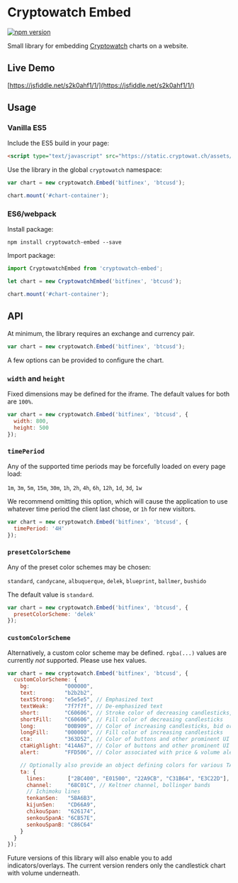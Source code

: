 # Cryptowatch Embed

[![npm version](https://badge.fury.io/js/cryptowatch-embed.svg)](https://badge.fury.io/js/cryptowatch-embed)

Small library for embedding [Cryptowatch](https://cryptowat.ch) charts on a website.

## Live Demo

[https://jsfiddle.net/s2k0ahf1/1/](https://jsfiddle.net/s2k0ahf1/1/)

## Usage

### Vanilla ES5

Include the ES5 build in your page:

```html
<script type="text/javascript" src="https://static.cryptowat.ch/assets/scripts/embed.bundle.js"></script>
```

Use the library in the global `cryptowatch` namespace:

```js
var chart = new cryptowatch.Embed('bitfinex', 'btcusd');

chart.mount('#chart-container');
```

### ES6/webpack

Install package:

```
npm install cryptowatch-embed --save
```

Import package:

```js
import CryptowatchEmbed from 'cryptowatch-embed';

let chart = new CryptowatchEmbed('bitfinex', 'btcusd');

chart.mount('#chart-container');
```

## API

At minimum, the library requires an exchange and currency pair.

```js
var chart = new cryptowatch.Embed('bitfinex', 'btcusd');
```

A few options can be provided to configure the chart.

### `width` and `height`

Fixed dimensions may be defined for the iframe. The default values for both are `100%`.

```js
var chart = new cryptowatch.Embed('bitfinex', 'btcusd', {
  width: 800,
  height: 500
});
```

### `timePeriod`

Any of the supported time periods may be forcefully loaded on every page load:

`1m`, `3m`, `5m`, `15m`, `30m`, `1h`, `2h`, `4h`, `6h`, `12h`, `1d`, `3d`, `1w`

We recommend omitting this option, which will cause the application to use whatever time period the client
last chose, or `1h` for new visitors.

```js
var chart = new cryptowatch.Embed('bitfinex', 'btcusd', {
  timePeriod: '4H'
});
```

### `presetColorScheme`

Any of the preset color schemes may be chosen:

`standard`, `candycane`, `albuquerque`, `delek`, `blueprint`, `ballmer`, `bushido`

The default value is `standard`.

```js
var chart = new cryptowatch.Embed('bitfinex', 'btcusd', {
  presetColorScheme: 'delek'
});
```

### `customColorScheme`

Alternatively, a custom color scheme may be defined. `rgba(...)` values are currently *not* supported. Please use hex values.

```js
var chart = new cryptowatch.Embed('bitfinex', 'btcusd', {
  customColorScheme: {
    bg:           "000000",
    text:         "b2b2b2",
    textStrong:   "e5e5e5", // Emphasized text
    textWeak:     "7f7f7f", // De-emphasized text
    short:        "C60606", // Stroke color of decreasing candlesticks, ask orders, and other "short" related UI
    shortFill:    "C60606", // Fill color of decreasing candlesticks
    long:         "00B909", // Color of increasing candlesticks, bid orders, and other "long" related UI
    longFill:     "000000", // Fill color of increasing candlesticks
    cta:          "363D52", // Color of buttons and other prominent UI elements
    ctaHighlight: "414A67", // Color of buttons and other prominent UI elements when hovered over
    alert:        "FFD506", // Color associated with price & volume alerts

    // Optionally also provide an object defining colors for various TA
    ta: {
      lines:       ["2BC400", "E01500", "22A9CB", "C31B64", "E3C22D"], // EMA, MA, and other lies
      channel:     "68C01C", // Keltner channel, bollinger bands
      // Ichimoku lines
      tenkanSen:   "5BA6B3",
      kijunSen:    "CD66A9",
      chikouSpan:  "626174",
      senkouSpanA: "6CB57E",
      senkouSpanB: "C86C64"
    }
  }
});
```

Future versions of this library will also enable you to add indicators/overlays.
The current version renders only the candlestick chart with volume underneath.
